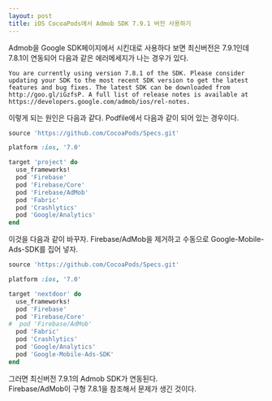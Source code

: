 ```yaml
---
layout: post
title: iOS CocoaPods에서 Admob SDK 7.9.1 버전 사용하기
---
```

Admob을 Google SDK페이지에서 시킨대로 사용하다 보면 최신버전은 7.9.1인데 7.8.1이 연동되어 다음과 같은 에러메세지가 나는 경우가 있다.

```
You are currently using version 7.8.1 of the SDK. Please consider updating your SDK to the most recent SDK version to get the latest features and bug fixes. The latest SDK can be downloaded from http://goo.gl/iGzfsP. A full list of release notes is available at https://developers.google.com/admob/ios/rel-notes.
```

이렇게 되는 원인은 다음과 같다. Podfile에서 다음과 같이 되어 있는 경우이다.

```ruby
source 'https://github.com/CocoaPods/Specs.git'

platform :ios, '7.0'

target 'project' do
  use_frameworks!
  pod 'Firebase'
  pod 'Firebase/Core'
  pod 'Firebase/AdMob'
  pod 'Fabric'
  pod 'Crashlytics'
  pod 'Google/Analytics' 
end
```

이것을 다음과 같이 바꾸자. Firebase/AdMob을 제거하고 수동으로 Google-Mobile-Ads-SDK를 집어 넣자.

```ruby
source 'https://github.com/CocoaPods/Specs.git'

platform :ios, '7.0'

target 'nextdoor' do
  use_frameworks!
  pod 'Firebase'
  pod 'Firebase/Core'
#  pod 'Firebase/AdMob'
  pod 'Fabric'
  pod 'Crashlytics'
  pod 'Google/Analytics' 
  pod 'Google-Mobile-Ads-SDK'
end
```

그러면 최신버전 7.9.1의 Admob SDK가 연동된다.  
Firebase/AdMob이 구형 7.8.1을 참조해서 문제가 생긴 것이다.
